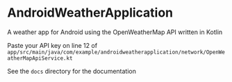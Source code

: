 # AndroidWeatherApplication

A weather app for Android using the OpenWeatherMap API written in Kotlin

Paste your API key on line 12 of `app/src/main/java/com/example/androidweatherapplication/network/OpenWeatherMapApiService.kt`

See the `docs` directory for the documentation
